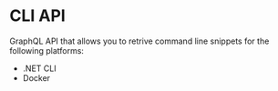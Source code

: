 # CLI API
GraphQL API that allows you to retrive command line snippets for the following platforms:

- .NET CLI
- Docker